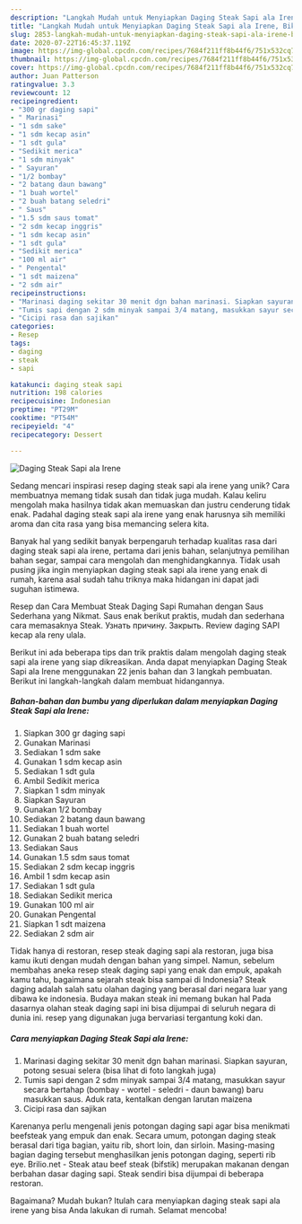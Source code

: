 ```yaml
---
description: "Langkah Mudah untuk Menyiapkan Daging Steak Sapi ala Irene, Bikin Ngiler"
title: "Langkah Mudah untuk Menyiapkan Daging Steak Sapi ala Irene, Bikin Ngiler"
slug: 2853-langkah-mudah-untuk-menyiapkan-daging-steak-sapi-ala-irene-bikin-ngiler
date: 2020-07-22T16:45:37.119Z
image: https://img-global.cpcdn.com/recipes/7684f211ff8b44f6/751x532cq70/daging-steak-sapi-ala-irene-foto-resep-utama.jpg
thumbnail: https://img-global.cpcdn.com/recipes/7684f211ff8b44f6/751x532cq70/daging-steak-sapi-ala-irene-foto-resep-utama.jpg
cover: https://img-global.cpcdn.com/recipes/7684f211ff8b44f6/751x532cq70/daging-steak-sapi-ala-irene-foto-resep-utama.jpg
author: Juan Patterson
ratingvalue: 3.3
reviewcount: 12
recipeingredient:
- "300 gr daging sapi"
- " Marinasi"
- "1 sdm sake"
- "1 sdm kecap asin"
- "1 sdt gula"
- "Sedikit merica"
- "1 sdm minyak"
- " Sayuran"
- "1/2 bombay"
- "2 batang daun bawang"
- "1 buah wortel"
- "2 buah batang seledri"
- " Saus"
- "1.5 sdm saus tomat"
- "2 sdm kecap inggris"
- "1 sdm kecap asin"
- "1 sdt gula"
- "Sedikit merica"
- "100 ml air"
- " Pengental"
- "1 sdt maizena"
- "2 sdm air"
recipeinstructions:
- "Marinasi daging sekitar 30 menit dgn bahan marinasi. Siapkan sayuran, potong sesuai selera (bisa lihat di foto langkah juga)"
- "Tumis sapi dengan 2 sdm minyak sampai 3/4 matang, masukkan sayur secara bertahap (bombay - wortel - seledri - daun bawang) baru masukkan saus. Aduk rata, kentalkan dengan larutan maizena"
- "Cicipi rasa dan sajikan"
categories:
- Resep
tags:
- daging
- steak
- sapi

katakunci: daging steak sapi 
nutrition: 198 calories
recipecuisine: Indonesian
preptime: "PT29M"
cooktime: "PT54M"
recipeyield: "4"
recipecategory: Dessert

---
```



![Daging Steak Sapi ala Irene](https://img-global.cpcdn.com/recipes/7684f211ff8b44f6/751x532cq70/daging-steak-sapi-ala-irene-foto-resep-utama.jpg)

Sedang mencari inspirasi resep daging steak sapi ala irene yang unik? Cara membuatnya memang tidak susah dan tidak juga mudah. Kalau keliru mengolah maka hasilnya tidak akan memuaskan dan justru cenderung tidak enak. Padahal daging steak sapi ala irene yang enak harusnya sih memiliki aroma dan cita rasa yang bisa memancing selera kita.

Banyak hal yang sedikit banyak berpengaruh terhadap kualitas rasa dari daging steak sapi ala irene, pertama dari jenis bahan, selanjutnya pemilihan bahan segar, sampai cara mengolah dan menghidangkannya. Tidak usah pusing jika ingin menyiapkan daging steak sapi ala irene yang enak di rumah, karena asal sudah tahu triknya maka hidangan ini dapat jadi suguhan istimewa.

Resep dan Cara Membuat Steak Daging Sapi Rumahan dengan Saus Sederhana yang Nikmat. Saus enak berikut praktis, mudah dan sederhana cara memasaknya Steak. Узнать причину. Закрыть. Review daging SAPI kecap ala reny ulala.


Berikut ini ada beberapa tips dan trik praktis dalam mengolah daging steak sapi ala irene yang siap dikreasikan. Anda dapat menyiapkan Daging Steak Sapi ala Irene menggunakan 22 jenis bahan dan 3 langkah pembuatan. Berikut ini langkah-langkah dalam membuat hidangannya.

<!--inarticleads1-->

##### Bahan-bahan dan bumbu yang diperlukan dalam menyiapkan Daging Steak Sapi ala Irene:

1. Siapkan 300 gr daging sapi
1. Gunakan  Marinasi
1. Sediakan 1 sdm sake
1. Gunakan 1 sdm kecap asin
1. Sediakan 1 sdt gula
1. Ambil Sedikit merica
1. Siapkan 1 sdm minyak
1. Siapkan  Sayuran
1. Gunakan 1/2 bombay
1. Sediakan 2 batang daun bawang
1. Sediakan 1 buah wortel
1. Gunakan 2 buah batang seledri
1. Sediakan  Saus
1. Gunakan 1.5 sdm saus tomat
1. Sediakan 2 sdm kecap inggris
1. Ambil 1 sdm kecap asin
1. Sediakan 1 sdt gula
1. Sediakan Sedikit merica
1. Gunakan 100 ml air
1. Gunakan  Pengental
1. Siapkan 1 sdt maizena
1. Sediakan 2 sdm air


Tidak hanya di restoran, resep steak daging sapi ala restoran, juga bisa kamu ikuti dengan mudah dengan bahan yang simpel. Namun, sebelum membahas aneka resep steak daging sapi yang enak dan empuk, apakah kamu tahu, bagaimana sejarah steak bisa sampai di Indonesia? Steak daging adalah salah satu olahan daging yang berasal dari negara luar yang dibawa ke indonesia. Budaya makan steak ini memang bukan hal Pada dasarnya olahan steak daging sapi ini bisa dijumpai di seluruh negara di dunia ini. resep yang digunakan juga bervariasi tergantung koki dan. 

<!--inarticleads2-->

##### Cara menyiapkan Daging Steak Sapi ala Irene:

1. Marinasi daging sekitar 30 menit dgn bahan marinasi. Siapkan sayuran, potong sesuai selera (bisa lihat di foto langkah juga)
1. Tumis sapi dengan 2 sdm minyak sampai 3/4 matang, masukkan sayur secara bertahap (bombay - wortel - seledri - daun bawang) baru masukkan saus. Aduk rata, kentalkan dengan larutan maizena
1. Cicipi rasa dan sajikan


Karenanya perlu mengenali jenis potongan daging sapi agar bisa menikmati beefsteak yang empuk dan enak. Secara umum, potongan daging steak berasal dari tiga bagian, yaitu rib, short loin, dan sirloin. Masing-masing bagian daging tersebut menghasilkan jenis potongan daging, seperti rib eye. Brilio.net - Steak atau beef steak (bifstik) merupakan makanan dengan berbahan dasar daging sapi. Steak sendiri bisa dijumpai di beberapa restoran. 

Bagaimana? Mudah bukan? Itulah cara menyiapkan daging steak sapi ala irene yang bisa Anda lakukan di rumah. Selamat mencoba!
